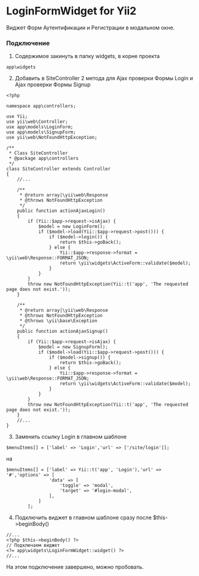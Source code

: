 # LoginFormWidget for Yii2

Виджет Форм Аутентификации и Регистрации в модальном окне.

### Подключение
1. Содержимое закинуть в папку widgets, в корне проекта
```
app\widgets
```
2. Добавить в SiteController 2 метода для Ajax проверки Формы Login и Ajax проверки Формы Signup
```
<?php

namespace app\controllers;

use Yii;
use yii\web\Controller;
use app\models\LoginForm;
use app\models\SignupForm;
use yii\web\NotFoundHttpException;

/**
 * Class SiteController
 * @package app\controllers
 */
class SiteController extends Controller
{
    //...
    
    /**
     * @return array|\yii\web\Response
     * @throws NotFoundHttpException
     */
    public function actionAjaxLogin()
    {
        if (Yii::$app->request->isAjax) {
            $model = new LoginForm();
            if ($model->load(Yii::$app->request->post())) {
                if ($model->login()) {
                    return $this->goBack();
                } else {
                    Yii::$app->response->format = \yii\web\Response::FORMAT_JSON;
                    return \yii\widgets\ActiveForm::validate($model);
                }
            }
        }
        throw new NotFoundHttpException(Yii::t('app', 'The requested page does not exist.'));
    }
    
    /**
     * @return array|\yii\web\Response
     * @throws NotFoundHttpException
     * @throws \yii\base\Exception
     */
    public function actionAjaxSignup()
    {
        if (Yii::$app->request->isAjax) {
            $model = new SignupForm();
            if ($model->load(Yii::$app->request->post())) {
                if ($model->signup()) {
                    return $this->goBack();
                } else {
                    Yii::$app->response->format = \yii\web\Response::FORMAT_JSON;
                    return \yii\widgets\ActiveForm::validate($model);
                }
            }
        }
        throw new NotFoundHttpException(Yii::t('app', 'The requested page does not exist.'));
    }
    //...
}
```
3. Заменить ссылку Login в главном шаблоне
```
$menuItems[] = ['label' => 'Login','url' => ['/site/login']];
```
на
```
$menuItems[] = ['label' => Yii::t('app', 'Login'),'url' => '#','options' => [
                'data' => [
                    'toggle' => 'modal',
                    'target' => '#login-modal',
                ],
            ]
        ];
```
4. Подключить виджет в главном шаблоне сразу после  $this->beginBody()
```
//...
<?php $this->beginBody() ?>
// Подключаем виджет
<?= app\widgets\LoginFormWidget::widget() ?>
//...
```
На этом подключение завершено, можно пробовать.

